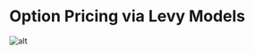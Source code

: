 # Option Pricing via Levy Models

![alt](https://raw.githubusercontent.com/chicago-joe/Option-Pricing-via-Levy-Models/blob/master/doc/agenda.jpg)
